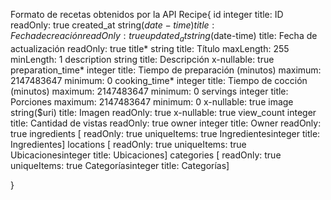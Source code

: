 

Formato de recetas obtenidos por la API
Recipe{
id	integer
title: ID
readOnly: true
created_at	string($date-time)
title: Fecha de creación
readOnly: true
updated_at	string($date-time)
title: Fecha de actualización
readOnly: true
title*	string
title: Título
maxLength: 255
minLength: 1
description	string
title: Descripción
x-nullable: true
preparation_time*	integer
title: Tiempo de preparación (minutos)
maximum: 2147483647
minimum: 0
cooking_time*	integer
title: Tiempo de cocción (minutos)
maximum: 2147483647
minimum: 0
servings	integer
title: Porciones
maximum: 2147483647
minimum: 0
x-nullable: true
image	string($uri)
title: Imagen
readOnly: true
x-nullable: true
view_count	integer
title: Cantidad de vistas
readOnly: true
owner	integer
title: Owner
readOnly: true
ingredients	[
readOnly: true
uniqueItems: true
Ingredientesinteger
title: Ingredientes]
locations	[
readOnly: true
uniqueItems: true
Ubicacionesinteger
title: Ubicaciones]
categories	[
readOnly: true
uniqueItems: true
Categoríasinteger
title: Categorías]
 
}